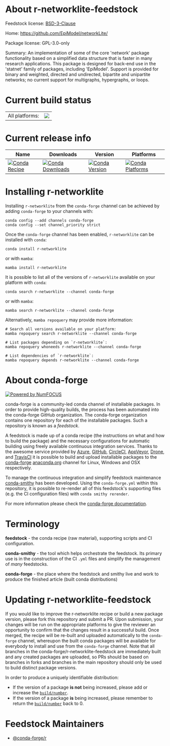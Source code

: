 About r-networklite-feedstock
=============================

Feedstock license: [BSD-3-Clause](https://github.com/conda-forge/r-networklite-feedstock/blob/main/LICENSE.txt)

Home: https://github.com/EpiModel/networkLite/

Package license: GPL-3.0-only

Summary: An implementation of some of the core 'network' package functionality based on a simplified data structure that is faster in many research applications. This package is designed for back-end use in the 'statnet' family of packages, including 'EpiModel'. Support is provided for binary and weighted, directed and undirected, bipartite and unipartite networks; no current support for multigraphs, hypergraphs, or loops.

Current build status
====================


<table><tr><td>All platforms:</td>
    <td>
      <a href="https://dev.azure.com/conda-forge/feedstock-builds/_build/latest?definitionId=18711&branchName=main">
        <img src="https://dev.azure.com/conda-forge/feedstock-builds/_apis/build/status/r-networklite-feedstock?branchName=main">
      </a>
    </td>
  </tr>
</table>

Current release info
====================

| Name | Downloads | Version | Platforms |
| --- | --- | --- | --- |
| [![Conda Recipe](https://img.shields.io/badge/recipe-r--networklite-green.svg)](https://anaconda.org/conda-forge/r-networklite) | [![Conda Downloads](https://img.shields.io/conda/dn/conda-forge/r-networklite.svg)](https://anaconda.org/conda-forge/r-networklite) | [![Conda Version](https://img.shields.io/conda/vn/conda-forge/r-networklite.svg)](https://anaconda.org/conda-forge/r-networklite) | [![Conda Platforms](https://img.shields.io/conda/pn/conda-forge/r-networklite.svg)](https://anaconda.org/conda-forge/r-networklite) |

Installing r-networklite
========================

Installing `r-networklite` from the `conda-forge` channel can be achieved by adding `conda-forge` to your channels with:

```
conda config --add channels conda-forge
conda config --set channel_priority strict
```

Once the `conda-forge` channel has been enabled, `r-networklite` can be installed with `conda`:

```
conda install r-networklite
```

or with `mamba`:

```
mamba install r-networklite
```

It is possible to list all of the versions of `r-networklite` available on your platform with `conda`:

```
conda search r-networklite --channel conda-forge
```

or with `mamba`:

```
mamba search r-networklite --channel conda-forge
```

Alternatively, `mamba repoquery` may provide more information:

```
# Search all versions available on your platform:
mamba repoquery search r-networklite --channel conda-forge

# List packages depending on `r-networklite`:
mamba repoquery whoneeds r-networklite --channel conda-forge

# List dependencies of `r-networklite`:
mamba repoquery depends r-networklite --channel conda-forge
```


About conda-forge
=================

[![Powered by
NumFOCUS](https://img.shields.io/badge/powered%20by-NumFOCUS-orange.svg?style=flat&colorA=E1523D&colorB=007D8A)](https://numfocus.org)

conda-forge is a community-led conda channel of installable packages.
In order to provide high-quality builds, the process has been automated into the
conda-forge GitHub organization. The conda-forge organization contains one repository
for each of the installable packages. Such a repository is known as a *feedstock*.

A feedstock is made up of a conda recipe (the instructions on what and how to build
the package) and the necessary configurations for automatic building using freely
available continuous integration services. Thanks to the awesome service provided by
[Azure](https://azure.microsoft.com/en-us/services/devops/), [GitHub](https://github.com/),
[CircleCI](https://circleci.com/), [AppVeyor](https://www.appveyor.com/),
[Drone](https://cloud.drone.io/welcome), and [TravisCI](https://travis-ci.com/)
it is possible to build and upload installable packages to the
[conda-forge](https://anaconda.org/conda-forge) [anaconda.org](https://anaconda.org/)
channel for Linux, Windows and OSX respectively.

To manage the continuous integration and simplify feedstock maintenance
[conda-smithy](https://github.com/conda-forge/conda-smithy) has been developed.
Using the ``conda-forge.yml`` within this repository, it is possible to re-render all of
this feedstock's supporting files (e.g. the CI configuration files) with ``conda smithy rerender``.

For more information please check the [conda-forge documentation](https://conda-forge.org/docs/).

Terminology
===========

**feedstock** - the conda recipe (raw material), supporting scripts and CI configuration.

**conda-smithy** - the tool which helps orchestrate the feedstock.
                   Its primary use is in the construction of the CI ``.yml`` files
                   and simplify the management of *many* feedstocks.

**conda-forge** - the place where the feedstock and smithy live and work to
                  produce the finished article (built conda distributions)


Updating r-networklite-feedstock
================================

If you would like to improve the r-networklite recipe or build a new
package version, please fork this repository and submit a PR. Upon submission,
your changes will be run on the appropriate platforms to give the reviewer an
opportunity to confirm that the changes result in a successful build. Once
merged, the recipe will be re-built and uploaded automatically to the
`conda-forge` channel, whereupon the built conda packages will be available for
everybody to install and use from the `conda-forge` channel.
Note that all branches in the conda-forge/r-networklite-feedstock are
immediately built and any created packages are uploaded, so PRs should be based
on branches in forks and branches in the main repository should only be used to
build distinct package versions.

In order to produce a uniquely identifiable distribution:
 * If the version of a package **is not** being increased, please add or increase
   the [``build/number``](https://docs.conda.io/projects/conda-build/en/latest/resources/define-metadata.html#build-number-and-string).
 * If the version of a package **is** being increased, please remember to return
   the [``build/number``](https://docs.conda.io/projects/conda-build/en/latest/resources/define-metadata.html#build-number-and-string)
   back to 0.

Feedstock Maintainers
=====================

* [@conda-forge/r](https://github.com/orgs/conda-forge/teams/r/)

